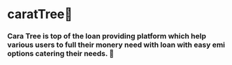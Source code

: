 # caratTree💎
<div>
  <h3>Cara Tree is top of the loan providing platform which help various users to full their monery need with loan with easy emi options catering their needs. 💸</h3>
</div>
